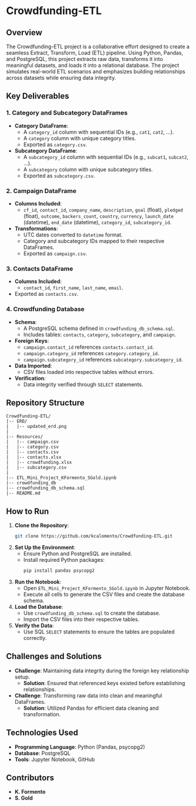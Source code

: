 # Crowdfunding-ETL

## Overview
The Crowdfunding-ETL project is a collaborative effort designed to create a seamless Extract, Transform, Load (ETL) pipeline. Using Python, Pandas, and PostgreSQL, this project extracts raw data, transforms it into meaningful datasets, and loads it into a relational database. The project simulates real-world ETL scenarios and emphasizes building relationships across datasets while ensuring data integrity.

## Key Deliverables

### 1. **Category and Subcategory DataFrames**
- **Category DataFrame**:
  - A `category_id` column with sequential IDs (e.g., `cat1`, `cat2`, ...).
  - A `category` column with unique category titles.
  - Exported as `category.csv`.
- **Subcategory DataFrame**:
  - A `subcategory_id` column with sequential IDs (e.g., `subcat1`, `subcat2`, ...).
  - A `subcategory` column with unique subcategory titles.
  - Exported as `subcategory.csv`.

### 2. **Campaign DataFrame**
- **Columns Included**:
  - `cf_id`, `contact_id`, `company_name`, `description`, `goal` (float), `pledged` (float), `outcome`, `backers_count`, `country`, `currency`, `launch_date` (datetime), `end_date` (datetime), `category_id`, `subcategory_id`.
- **Transformations**:
  - UTC dates converted to `datetime` format.
  - Category and subcategory IDs mapped to their respective DataFrames.
  - Exported as `campaign.csv`.

### 3. **Contacts DataFrame**
- **Columns Included**:
  - `contact_id`, `first_name`, `last_name`, `email`.
- Exported as `contacts.csv`.

### 4. **Crowdfunding Database**
- **Schema**:
  - A PostgreSQL schema defined in `crowdfunding_db_schema.sql`.
  - Includes tables: `contacts`, `category`, `subcategory`, and `campaign`.
- **Foreign Keys**:
  - `campaign.contact_id` references `contacts.contact_id`.
  - `campaign.category_id` references `category.category_id`.
  - `campaign.subcategory_id` references `subcategory.subcategory_id`.
- **Data Imported**:
  - CSV files loaded into respective tables without errors.
- **Verification**:
  - Data integrity verified through `SELECT` statements.

## Repository Structure
```plaintext
Crowdfunding-ETL/
|-- ERD/
|   |-- updated_erd.png
|
|-- Resources/
|   |-- campaign.csv
|   |-- category.csv
|   |-- contacts.csv
|   |-- contacts.xlsx
|   |-- crowdfunding.xlsx
|   |-- subcategory.csv
|
|-- ETL_Mini_Project_KFormento_SGold.ipynb
|-- crowdfunding_db
|-- crowdfunding_db_schema.sql
|-- README.md
```

## How to Run
1. **Clone the Repository**:
   ```bash
   git clone https://github.com/kcalomento/Crowdfunding-ETL.git
   ```
2. **Set Up the Environment**:
   - Ensure Python and PostgreSQL are installed.
   - Install required Python packages:
     ```bash
     pip install pandas psycopg2
     ```
3. **Run the Notebook**:
   - Open `ETL_Mini_Project_KFormento_SGold.ipynb` in Jupyter Notebook.
   - Execute all cells to generate the CSV files and create the database schema.
4. **Load the Database**:
   - Use `crowdfunding_db_schema.sql` to create the database.
   - Import the CSV files into their respective tables.
5. **Verify the Data**:
   - Use SQL `SELECT` statements to ensure the tables are populated correctly.

## Challenges and Solutions
- **Challenge**: Maintaining data integrity during the foreign key relationship setup.
  - **Solution**: Ensured that referenced keys existed before establishing relationships.
- **Challenge**: Transforming raw data into clean and meaningful DataFrames.
  - **Solution**: Utilized Pandas for efficient data cleaning and transformation.

## Technologies Used
- **Programming Language**: Python (Pandas, psycopg2)
- **Database**: PostgreSQL
- **Tools**: Jupyter Notebook, GitHub

## Contributors
- **K. Formento**
- **S. Gold**
